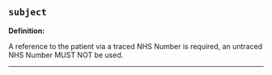 ## `subject`

<b>Definition:</b><br>

A reference to the patient via a traced NHS Number is required, an untraced NHS Number MUST NOT be used. 

---